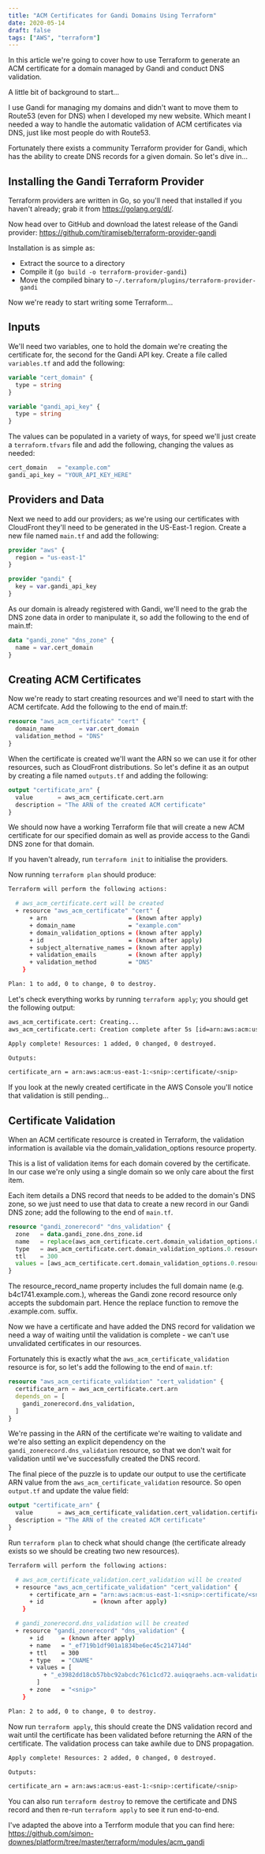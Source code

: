 ```yaml
---
title: "ACM Certificates for Gandi Domains Using Terraform"
date: 2020-05-14
draft: false
tags: ["AWS", "terraform"]
---
```


In this article we're going to cover how to use Terraform to generate an ACM
certificate for a domain managed by Gandi and conduct DNS validation.

A little bit of background to start...

I use Gandi for managing my domains and didn't want to move them to Route53
(even for DNS) when I developed my new website. Which meant I needed a way to
handle the automatic validation of ACM certificates via DNS, just like most
people do with Route53.

Fortunately there exists a community Terraform provider for Gandi, which has
the ability to create DNS records for a given domain. So let's dive in...

## Installing the Gandi Terraform Provider

Terraform providers are written in Go, so you'll need that installed if you
haven't already; grab it from https://golang.org/dl/.

Now head over to GitHub and download the latest release of the Gandi provider:
https://github.com/tiramiseb/terraform-provider-gandi

Installation is as simple as:
- Extract the source to a directory
- Compile it (`go build -o terraform-provider-gandi`)
- Move the compiled binary to `~/.terraform/plugins/terraform-provider-gandi`

Now we're ready to start writing some Terraform...

## Inputs

We'll need two variables, one to hold the domain we're creating the certificate
for, the second for the Gandi API key. Create a file called `variables.tf` and
add the following:

```terraform
variable "cert_domain" {
  type = string
}

variable "gandi_api_key" {
  type = string
}
```

The values can be populated in a variety of ways, for speed we'll just create a
`terraform.tfvars` file and add the following, changing the values as needed:

```terraform
cert_domain   = "example.com"
gandi_api_key = "YOUR_API_KEY_HERE"
```

## Providers and Data

Next we need to add our providers; as we're using our certificates with
CloudFront they'll need to be generated in the US-East-1 region. Create a new
file named `main.tf` and add the following:

```terraform
provider "aws" {
  region = "us-east-1"
}

provider "gandi" {
  key = var.gandi_api_key
}
```

As our domain is already registered with Gandi, we'll need to the grab the DNS
zone data in order to manipulate it, so add the following to the end of main.tf:

```terraform
data "gandi_zone" "dns_zone" {
  name = var.cert_domain
}
```

## Creating ACM Certificates

Now we're ready to start creating resources and we'll need to start with the
ACM certifcate. Add the following to the end of main.tf:

```terraform
resource "aws_acm_certificate" "cert" {
  domain_name       = var.cert_domain
  validation_method = "DNS"
}
```

When the certificate is created we'll want the ARN so we can use it for other
resources, such as CloudFront distributions. So let's define it as an output by
creating a file named `outputs.tf` and adding the following:

```terraform
output "certificate_arn" {
  value       = aws_acm_certificate.cert.arn
  description = "The ARN of the created ACM certificate"
}
```

We should now have a working Terraform file that will create a new ACM
certificate for our specified domain as well as provide access to the Gandi DNS
zone for that domain.

If you haven't already, run `terraform init` to initialise the providers.

Now running `terraform plan` should produce:

```bash
Terraform will perform the following actions:

  # aws_acm_certificate.cert will be created
  + resource "aws_acm_certificate" "cert" {
      + arn                       = (known after apply)
      + domain_name               = "example.com"
      + domain_validation_options = (known after apply)
      + id                        = (known after apply)
      + subject_alternative_names = (known after apply)
      + validation_emails         = (known after apply)
      + validation_method         = "DNS"
    }

Plan: 1 to add, 0 to change, 0 to destroy.
```

Let's check everything works by running `terraform apply`; you should get the
following output:

```bash
aws_acm_certificate.cert: Creating...
aws_acm_certificate.cert: Creation complete after 5s [id=arn:aws:acm:us-east-1:<snip>:certificate/<snip>]

Apply complete! Resources: 1 added, 0 changed, 0 destroyed.

Outputs:

certificate_arn = arn:aws:acm:us-east-1:<snip>:certificate/<snip>
```

If you look at the newly created certificate in the AWS Console you'll notice
that validation is still pending...

## Certificate Validation

When an ACM certificate resource is created in Terraform, the validation
information is available via the domain_validation_options resource property.

This is a list of validation items for each domain covered by the certificate.
In our case we're only using a single domain so we only care about the first
item.

Each item details a DNS record that needs to be added to the domain's DNS zone,
so we just need to use that data to create a new record in our Gandi DNS zone;
add the following to the end of `main.tf`.

```terraform
resource "gandi_zonerecord" "dns_validation" {
  zone   = data.gandi_zone.dns_zone.id
  name   = replace(aws_acm_certificate.cert.domain_validation_options.0.resource_record_name, ".${var.cert_domain}.", "")
  type   = aws_acm_certificate.cert.domain_validation_options.0.resource_record_type
  ttl    = 300
  values = [aws_acm_certificate.cert.domain_validation_options.0.resource_record_value]
}
```

The resource_record_name property includes the full domain name
(e.g. b4c1741.example.com.), whereas the Gandi zone record resource only accepts
the subdomain part. Hence the replace function to remove the .example.com.
suffix.

Now we have a certificate and have added the DNS record for validation we need
a way of waiting until the validation is complete - we can't use unvalidated
certificates in our resources.

Fortunately this is exactly what the `aws_acm_certificate_validation` resource
is for, so let's add the following to the end of `main.tf`:

```terraform
resource "aws_acm_certificate_validation" "cert_validation" {
  certificate_arn = aws_acm_certificate.cert.arn
  depends_on = [
    gandi_zonerecord.dns_validation,
  ]
}
```

We're passing in the ARN of the certificate we're waiting to validate and we're
also setting an explicit dependency on the `gandi_zonerecord.dns_validation`
resource, so that we don't wait for validation until we've successfully created
the DNS record.

The final piece of the puzzle is to update our output to use the certificate
ARN value from the `aws_acm_certificate_validation` resource. So open
`output.tf` and update the value field:

```terraform
output "certificate_arn" {
  value       = aws_acm_certificate_validation.cert_validation.certificate_arn
  description = "The ARN of the created ACM certificate"
}
```

Run `terraform plan` to check what should change (the certificate already exists
so we should be creating two new resources).

```bash
Terraform will perform the following actions:

  # aws_acm_certificate_validation.cert_validation will be created
  + resource "aws_acm_certificate_validation" "cert_validation" {
      + certificate_arn = "arn:aws:acm:us-east-1:<snip>:certificate/<snip>"
      + id              = (known after apply)
    }

  # gandi_zonerecord.dns_validation will be created
  + resource "gandi_zonerecord" "dns_validation" {
      + id     = (known after apply)
      + name   = "_ef719b1df901a1834be6ec45c214714d"
      + ttl    = 300
      + type   = "CNAME"
      + values = [
          + "_e3982dd18cb57bbc92abcdc761c1cd72.auiqqraehs.acm-validations.aws.",
        ]
      + zone   = "<snip>"
    }

Plan: 2 to add, 0 to change, 0 to destroy.
```

Now run `terraform apply`, this should create the DNS validation record and wait
until the certificate has been validated before returning the ARN of the
certificate. The validation process can take awhile due to DNS propagation.

```bash
Apply complete! Resources: 2 added, 0 changed, 0 destroyed.

Outputs:

certificate_arn = arn:aws:acm:us-east-1:<snip>:certificate/<snip>
```

You can also run `terraform destroy` to remove the certificate and DNS record
and then re-run `terraform apply` to see it run end-to-end.

I've adapted the above into a Terrform module that you can find here:
https://github.com/simon-downes/platform/tree/master/terraform/modules/acm_gandi
